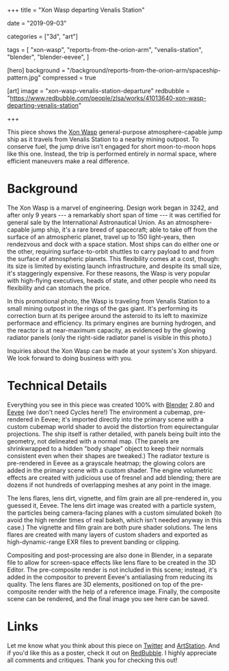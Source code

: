 +++
title = "Xon Wasp departing Venalis Station"

date = "2019-09-03"

categories = ["3d", "art"]

tags = [
     "xon-wasp",
     "reports-from-the-orion-arm",
     "venalis-station",
     "blender",
     "blender-eevee",
     ]

[hero]
background = "/background/reports-from-the-orion-arm/spaceship-pattern.jpg"
compressed = true

[art]
image = "xon-wasp-venalis-station-departure"
redbubble = "https://www.redbubble.com/people/zlsa/works/41013640-xon-wasp-departing-venalis-station"

+++

This piece shows the [Xon Wasp](/tags/xon-wasp) general-purpose atmosphere-capable jump ship as it travels from Venalis Station to a nearby mining outpost.
To conserve fuel, the jump drive isn't engaged for short moon-to-moon hops like this one.
Instead, the trip is performed entirely in normal space, where efficient maneuvers make a real difference.

<!--[trans-Mars injection burn]({{< ref
"term/tmi.md" >}}) that marks the beginning of its coast to Mars.-->

<!--more-->

<!--
{{% note %}}
This science-fiction excerpt is one of the [Reports from the Orion Arm](/tags/reports-from-the-orion-arm).
{{% /note %}}
-->

# Background

The Xon Wasp is a marvel of engineering.
Design work began in 3242, and after only 9 years --- a remarkably short span of time --- it was certified for general sale by the International Astronautical Union.
As an atmosphere-capable jump ship, it's a rare breed of spacecraft; able to take off from the surface of an atmospheric planet, travel up to 150 light-years, then rendezvous and dock with a space station.
Most ships can do either one or the other, requiring surface-to-orbit shuttles to carry payload to and from the surface of atmospheric planets.
This flexibility comes at a cost, though: its size is limited by existing launch infrastructure, and despite its small size, it's staggeringly expensive.
For these reasons, the Wasp is very popular with high-flying executives, heads of state, and other people who need its flexibility and can stomach the price.

In this promotional photo, the Wasp is traveling from Venalis Station to a small mining outpost in the rings of the gas giant.
It's performing its correction burn at its perigee around the asteroid to its left to maximize performace and efficiency.
Its primary engines are burning hydrogen, and the reactor is at near-maximum capacity, as evidenced by the glowing radiator panels (only the right-side radiator panel is visible in this photo.)

Inquiries about the Xon Wasp can be made at your system's Xon shipyard.
We look forward to doing business with you.

# Technical Details

Everything you see in this piece was created 100% with [Blender](/tags/blender) 2.80 and [Eevee](/tags/blender-eevee) (we don't need Cycles here!)
The environment a cubemap, pre-rendered in Eevee; it's imported directly into the primary scene with a custom cubemap world shader to avoid the distortion from equirectangular projections.
The ship itself is rather detailed, with panels being built into the geometry, not delineated with a normal map.
(The panels are shrinkwrapped to a hidden "body shape" object to keep their normals consistent even when their shapes are tweaked.)
The radiator texture is pre-rendered in Eevee as a grayscale heatmap; the glowing colors are added in the primary scene with a custom shader.
The engine volumetric effects are created with judicious use of fresnel and add blending; there are dozens if not hundreds of overlapping meshes at any point in the image.

The lens flares, lens dirt, vignette, and film grain are all pre-rendered in, you guessed it, Eevee.
The lens dirt image was created with a particle system, the particles being camera-facing planes with a custom simulated bokeh (to avoid the high render times of real bokeh, which isn't needed anyway in this case.)
The vignette and film grain are both pure shader solutions.
The lens flares are created with many layers of custom shaders and exported as high-dynamic-range EXR files to prevent banding or clipping.

Compositing and post-processing are also done in Blender, in a separate file to allow for screen-space effects like lens flare to be created in the 3D Editor.
The pre-composite render is not included in this scene; instead, it's added in the compositor to prevent Eevee's antialiasing from reducing its quality.
The lens flares are 3D elements, positioned on top of the pre-composite render with the help of a reference image.
Finally, the composite scene can be rendered, and the final image you see here can be saved.

# Links

Let me know what you think about this piece on [Twitter](https://twitter.com/zlsadesign/status/1170117948947587072) and [ArtStation](https://www.artstation.com/artwork/4b2VoY).
And if you'd like this as a poster, check it out on [RedBubble](https://www.redbubble.com/people/zlsa/works/41013640-xon-wasp-departing-venalis-station).
I highly appreciate all comments and critiques.
Thank you for checking this out!
